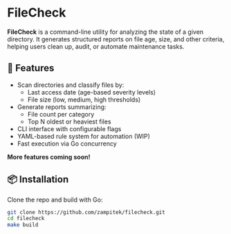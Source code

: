 # FileCheck

**FileCheck** is a command-line utility for analyzing the state of a given directory. It generates structured reports on file age, size, and other criteria, helping users clean up, audit, or automate maintenance tasks.

## 🚀 Features

- Scan directories and classify files by:
  - Last access date (age-based severity levels)
  - File size (low, medium, high thresholds)
- Generate reports summarizing:
  - File count per category
  - Top N oldest or heaviest files
- CLI interface with configurable flags
- YAML-based rule system for automation (WIP)
- Fast execution via Go concurrency

**More features coming soon!**

## 📦 Installation

Clone the repo and build with Go:

```bash
git clone https://github.com/zampitek/filecheck.git
cd filecheck
make build
